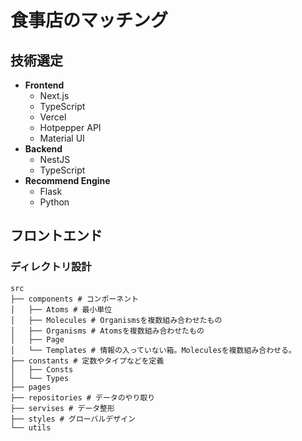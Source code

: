 # 食事店のマッチング

## 技術選定

- **Frontend**
  - Next.js
  - TypeScript
  - Vercel
  - Hotpepper API
  - Material UI
- **Backend**
  - NestJS
  - TypeScript
- **Recommend Engine**
  - Flask
  - Python

## フロントエンド

### ディレクトリ設計

```
src
├── components # コンポーネント
│   ├── Atoms # 最小単位
│   ├── Molecules # Organismsを複数組み合わせたもの
│   ├── Organisms # Atomsを複数組み合わせたもの
│   ├── Page
│   └── Templates # 情報の入っていない箱。Moleculesを複数組み合わせる。
├── constants # 定数やタイプなどを定義
│   ├── Consts
│   └── Types
├── pages
├── repositories # データのやり取り
├── servises # データ整形
├── styles # グローバルデザイン
└── utils
```
